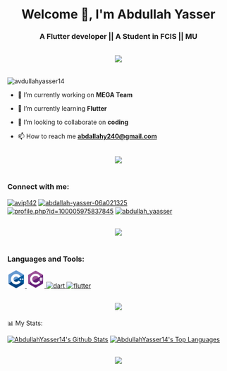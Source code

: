 <h1 align="center">Welcome 👋, I'm Abdullah Yasser</h1>
<h3 align="center">A Flutter developer || A Student in FCIS || MU</h3>
<br>
<div align="center">
    <img src="https://user-images.githubusercontent.com/73097560/115834477-dbab4500-a447-11eb-908a-139a6edaec5c.gif" />
</div>
<br>
<p align="left"> <img src="https://komarev.com/ghpvc/?username=avdullahyasser14&label=Profile%20views&color=0e75b6&style=flat" alt="avdullahyasser14" /> </p>

- 🔭 I’m currently working on **MEGA Team**

- 🌱 I’m currently learning **Flutter**

- 👯 I’m looking to collaborate on **coding**

- 📫 How to reach me **abdallahy240@gmail.com**


<br>
<div align="center">
    <img src="https://user-images.githubusercontent.com/73097560/115834477-dbab4500-a447-11eb-908a-139a6edaec5c.gif" />
</div>
<br>
<h3 align="left">Connect with me:</h3>
<p align="left">
<a href="https://twitter.com/avip142" target="blank"><img align="center" src="https://raw.githubusercontent.com/rahuldkjain/github-profile-readme-generator/master/src/images/icons/Social/twitter.svg" alt="avip142" height="30" width="40" /></a>
<a href="https://www.linkedin.com/in/abdullah-yasser-06a021325?utm_source=share&utm_campaign=share_via&utm_content=profile&utm_medium=android_app" target="blank"><img align="center" src="https://raw.githubusercontent.com/rahuldkjain/github-profile-readme-generator/master/src/images/icons/Social/linked-in-alt.svg" alt="abdallah-yasser-06a021325" height="30" width="40" /></a>
<a href="https://fb.com/profile.php?id=100005975837845" target="blank"><img align="center" src="https://raw.githubusercontent.com/rahuldkjain/github-profile-readme-generator/master/src/images/icons/Social/facebook.svg" alt="profile.php?id=100005975837845" height="30" width="40" /></a>
<a href="https://instagram.com/abdullah_yaasser" target="blank"><img align="center" src="https://raw.githubusercontent.com/rahuldkjain/github-profile-readme-generator/master/src/images/icons/Social/instagram.svg" alt="abdullah_yaasser" height="30" width="40" /></a>
</p>
<br>
<div align="center">
    <img src="https://user-images.githubusercontent.com/73097560/115834477-dbab4500-a447-11eb-908a-139a6edaec5c.gif" />
</div>
<br>
<h3 align="left">Languages and Tools:</h3>
<p align="left"> <a href="https://www.w3schools.com/cpp/" target="_blank" rel="noreferrer"> <img src="https://raw.githubusercontent.com/devicons/devicon/master/icons/cplusplus/cplusplus-original.svg" alt="cplusplus" width="40" height="40"/> </a> <a href="https://www.w3schools.com/cs/" target="_blank" rel="noreferrer"> <img src="https://raw.githubusercontent.com/devicons/devicon/master/icons/csharp/csharp-original.svg" alt="csharp" width="40" height="40"/> </a> <a href="https://dart.dev" target="_blank" rel="noreferrer"> <img src="https://www.vectorlogo.zone/logos/dartlang/dartlang-icon.svg" alt="dart" width="40" height="40"/> </a> <a href="https://flutter.dev" target="_blank" rel="noreferrer"> <img src="https://www.vectorlogo.zone/logos/flutterio/flutterio-icon.svg" alt="flutter" width="40" height="40"/> </a> </p>
<br>
<div align="center">
    <img src="https://user-images.githubusercontent.com/73097560/115834477-dbab4500-a447-11eb-908a-139a6edaec5c.gif" />
</div>
<br>
📊 My Stats:


<a href="https://github.com/AbdullahYasser14/github-readme-stats"><img alt="AbdullahYasser14's Github Stats" src="https://github-readme-stats.vercel.app/api?username=AbdullahYasser14&show_icons=true&count_private=true&theme=react&hide_border=true&bg_color=0D1117" /></a>
<a href="https://github.com/AbdullahYasser14/github-readme-stats"><img alt="AbdullahYasser14's Top Languages" src="https://github-readme-stats.vercel.app/api/top-langs/?username=AbdullahYasser14&langs_count=8&count_private=true&layout=compact&theme=react&hide_border=true&bg_color=0D1117" /></a>

<br>
<div align="center">
    <img src="https://user-images.githubusercontent.com/73097560/115834477-dbab4500-a447-11eb-908a-139a6edaec5c.gif" />
</div>
<br>
